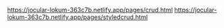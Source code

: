 https://jocular-lokum-363c7b.netlify.app/pages/crud.html
https://jocular-lokum-363c7b.netlify.app/pages/styledcrud.html
